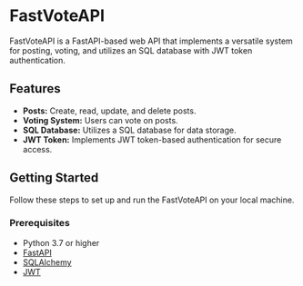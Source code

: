 # FastVoteAPI

FastVoteAPI is a FastAPI-based web API that implements a versatile system for posting, voting, and utilizes an SQL database with JWT token authentication.

## Features

- **Posts:** Create, read, update, and delete posts.
- **Voting System:** Users can vote on posts.
- **SQL Database:** Utilizes a SQL database for data storage.
- **JWT Token:** Implements JWT token-based authentication for secure access.

## Getting Started

Follow these steps to set up and run the FastVoteAPI on your local machine.

### Prerequisites

- Python 3.7 or higher
- [FastAPI](https://fastapi.tiangolo.com/)
- [SQLAlchemy](https://www.sqlalchemy.org/)
- [JWT](https://jwt.io/)
